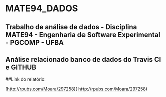 # MATE94_DADOS

## Trabalho de análise de dados - Disciplina MATE94 - Engenharia de Software Experimental - PGCOMP - UFBA

## Análise relacionado banco de dados do Travis CI e GITHUB

##Link do relatório:


[http://rpubs.com/Moara/297258](
http://rpubs.com/Moara/297258)
